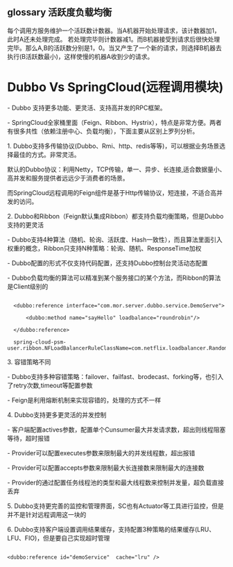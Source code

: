 ## glossary 活跃度负载均衡

每个调用方服务维护一个活跃数计数器。当A机器开始处理请求，该计数器加1，此时A还未处理完成。
若处理完毕则计数器减1。而B机器接受到请求后很快处理完毕。那么A,B的活跃数分别是1，0。当又产生了一个新的请求，则选择B机器去执行(B活跃数最小)，这样使慢的机器A收到少的请求。

# Dubbo Vs SpringCloud(远程调用模块)

- Dubbo 支持更多功能、更灵活、支持高并发的RPC框架。

- SpringCloud全家桶里面（Feign、Ribbon、Hystrix），特点是非常方便。两者有很多共性（依赖注册中心、负载均衡），下面主要从区别上罗列分析。

1. Dubbo支持多传输协议(Dubbo、Rmi、http、redis等等)，可以根据业务场景选择最佳的方式。非常灵活。

默认的Dubbo协议：利用Netty，TCP传输，单一、异步、长连接,适合数据量小、高并发和服务提供者远远少于消费者的场景。

而SpringCloud远程调用的Feign组件是基于Http传输协议，短连接，不适合高并发的访问。

2. Dubbo和Ribbon（Feign默认集成Ribbon）都支持负载均衡策略，但是Dubbo支持的更灵活

- Dubbo支持4种算法（随机、轮询、活跃度、Hash一致性），而且算法里面引入权重的概念，Ribbon只支持N种策略：轮询、随机、ResponseTime加权

- Dubbo配置的形式不仅支持代码配置，还支持Dubbo控制台灵活动态配置

- Dubbo负载均衡的算法可以精准到某个服务接口的某个方法，而Ribbon的算法是Client级别的

```

  <dubbo:reference interface="com.mor.server.dubbo.service.DemoServe">

      <dubbo:method name="sayHello" loadbalance="roundrobin"/>

  </dubbo:reference>

  spring-cloud-psm-user.ribbon.NFLoadBalancerRuleClassName=com.netflix.loadbalancer.RandomRule

```

3. 容错策略不同

- Dubbo支持多种容错策略：failover、failfast、brodecast、forking等，也引入了retry次数,timeout等配置参数

- Feign是利用熔断机制来实现容错的，处理的方式不一样

4. Dubbo支持更多更灵活的并发控制

- 客户端配置actives参数，配置单个Cunsumer最大并发请求数，超出则线程阻塞等待，超时报错

- Provider可以配置executes参数来限制最大的并发线程数，超出报错

- Provider可以配置accepts参数来限制最大长连接数来限制最大的连接数

- Provider的通过配置任务线程池的类型和最大线程数来控制并发量，超负载直接丢弃

5. Dubbo支持更完善的监控和管理界面，SC也有Actuator等工具进行监控，但是并不是针对远程调用这一块的

6. Dubbo支持客户端设置调用结果缓存，支持配置3种策略的结果缓存(LRU、LFU、FIO)，但是要自己实现超时管理

```

<dubbo:reference id="demoService"  cache="lru" />

